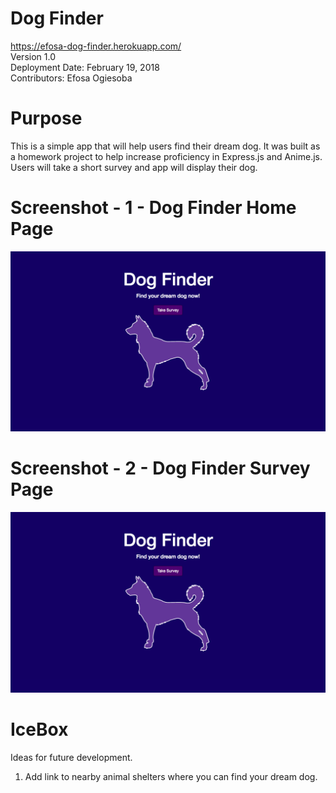 # Dog Finder

<https://efosa-dog-finder.herokuapp.com/> \
Version 1.0 \
Deployment Date: February 19, 2018  \
Contributors: Efosa Ogiesoba

# Purpose

This is a simple app that will help users find their dream dog. It was built as a homework project to help increase proficiency in Express.js and Anime.js. Users will take a short survey and app will display their dog.

# Screenshot - 1 - Dog Finder Home Page

![Dog Finder Home Page](app/public/assets/images/dogFinder.png)

# Screenshot - 2 - Dog Finder Survey Page

![Dog Finder Survey Page](app/public/assets/images/dogFinder.png)

# IceBox

Ideas for future development.

1) Add link to nearby animal shelters where you can find your dream dog.
